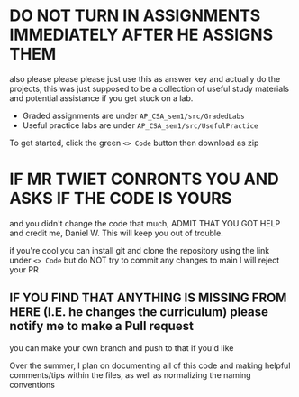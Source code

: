 # DO NOT TURN IN ASSIGNMENTS IMMEDIATELY AFTER HE ASSIGNS THEM

also please please please just use this as answer key and actually do the projects, this was just supposed to be a collection of useful study materials and potential assistance if you get stuck on a lab.

- Graded assignments are under `AP_CSA_sem1/src/GradedLabs`
- Useful practice labs are under `AP_CSA_sem1/src/UsefulPractice`

To get started, click the green `<> Code` button then download as zip

# IF MR TWIET CONRONTS YOU AND ASKS IF THE CODE IS YOURS
and you didn't change the code that much, ADMIT THAT YOU GOT HELP and credit me, Daniel W. This will keep you out of trouble.

if you're cool you can install git and clone the repository using the link under `<> Code` but do NOT try to commit any changes to main I will reject your PR
## IF YOU FIND THAT ANYTHING IS MISSING FROM HERE (I.E. he changes the curriculum) please notify me to make a Pull request

you can make your own branch and push to that if you'd like

Over the summer, I plan on documenting all of this code and making helpful comments/tips within the files, as well as normalizing the naming conventions
